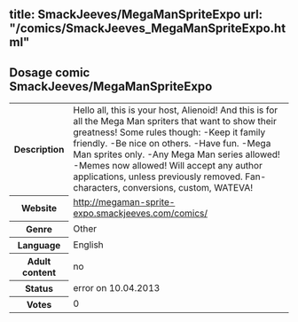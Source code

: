 title: SmackJeeves/MegaManSpriteExpo
url: "/comics/SmackJeeves_MegaManSpriteExpo.html"
---
Dosage comic SmackJeeves/MegaManSpriteExpo
-----------------------------------------

<table class="comicinfo">
<tr>
<th>Description</th><td>Hello all, this is your host, Alienoid! And this is for all the Mega Man spriters that want to show their greatness! Some rules though: -Keep it family friendly. -Be nice on others. -Have fun. -Mega Man sprites only. -Any Mega Man series allowed! -Memes now allowed! Will accept any author applications, unless previously removed. Fan-characters, conversions, custom, WATEVA!</td>
</tr>
<tr>
<th>Website</th><td><a href="http://megaman-sprite-expo.smackjeeves.com/comics/">http://megaman-sprite-expo.smackjeeves.com/comics/</a></td>
</tr>
<tr>
<th>Genre</th><td>Other</td>
</tr>
<tr>
<th>Language</th><td>English</td>
</tr>
<tr>
<th>Adult content</th><td>no</td>
</tr>
<tr>
<th>Status</th><td>error on 10.04.2013</td>
</tr>
<tr>
<th>Votes</th><td>0</div></td>
</tr>
</table>

